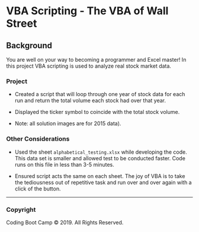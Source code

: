 # VBA Scripting - The VBA of Wall Street

## Background

You are well on your way to becoming a programmer and Excel master! In this project VBA scripting is used to analyze real stock market data. 

### Project

* Created a script that will loop through one year of stock data for each run and return the total volume each stock had over that year.

* Displayed the ticker symbol to coincide with the total stock volume.

* Note: all solution images are for 2015 data).

### Other Considerations

* Used the sheet `alphabetical_testing.xlsx` while developing the code. This data set is smaller and allowed test to be conducted faster. Code runs on this file in less than 3-5 minutes.

* Ensured script acts the same on each sheet. The joy of VBA is to take the tediousness out of repetitive task and run over and over again with a click of the button.

- - -

### Copyright

Coding Boot Camp © 2019. All Rights Reserved.
